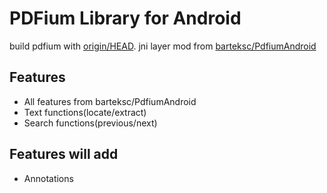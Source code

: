 
# PDFium Library for Android

build pdfium with [origin/HEAD](https://pdfium.googlesource.com/pdfium/+/master/). jni layer mod from [barteksc/PdfiumAndroid](https://github.com/barteksc/PdfiumAndroid)

## Features
* All features from barteksc/PdfiumAndroid
* Text functions(locate/extract)
* Search functions(previous/next)

## Features will add
* Annotations
